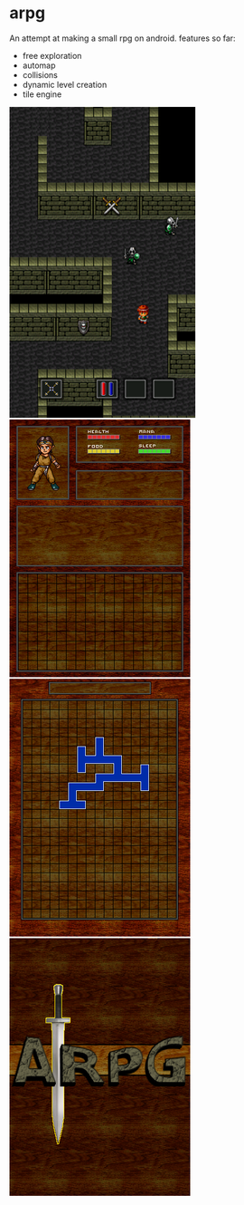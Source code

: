 # arpg

An attempt at making a small rpg on android.
features so far: 
- free exploration
- automap
- collisions
- dynamic level creation
- tile engine

![Alt text](https://github.com/freeaks/arpg/blob/master/screenshots/arpgNewHud1.png?raw=true "Optional Title")
![Alt text](https://github.com/freeaks/arpg/blob/master/screenshots/invscreen3.png?raw=true "Optional Title")
![Alt text](https://github.com/freeaks/arpg/blob/master/screenshots/mapscreen3.png?raw=true "Optional Title")
![Alt text](https://github.com/freeaks/arpg/blob/master/screenshots/titlescreen.png?raw=true "Optional Title")
